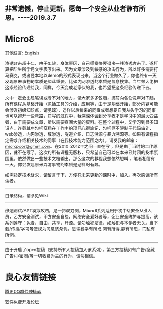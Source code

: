非常遗憾，停止更新。愿每一个安全从业者静有所思。----2019.3.7
----------
# Micro8
   其他语言: [English](README_EN.md)
  
   渗透攻击超十年，由于年龄，身体原因，自己感觉快要退出一线渗透攻击了。遂打算把毕生所学用文字表写出来。因为文章涉及到敏感的攻击行为，所以好多需要打马赛克，或者是本地以demo的形式表现出来。当这个行业做久了，你也终有一天发现原来事物的本质是如此重要。比如内网渗透的本质是信息搜集。当年某大佬把这条经验传递给我，同样，今天变成老家伙的我，也希望把这条经验传递下去。

   文中一定会出现笔误或者不对的地方，请大家多多包涵，提前向各位说声对不起，所有课程从基础开始（包括工具的介绍，应用等，由于是基础开始，部分内容可能会涉及初级知识点，请见谅），这样以后新来的同事或者想要自我从头学习的同事也可以避开一些弯路，在写的过程中，我深深体会到分享者才是学习中的最大受益者，由于需要成文章，所以需要查阅大量的资料。在整个过程中，又学习到很多知识点。连载其中包括穿插在工作中的项目心得笔记，包括但不限制于代码审计，web渗透，内网渗透，域渗透，隧道介绍，日志溯源与暴力溯源等。如果有课程指定需求介绍相关技术的同事（在我技术能力范围之内），请发我的邮箱：micropoor@gmail.com。在2010-2012年之间一直在写 ，但是由于当时的工作原因，就不在写了。这次的所有课程无版权，只希望自己可以在本来已封闭的技术氛围里，依然做出一些技术文档输出。那么这次的教程我想依然想叫 ，笔者相信有一天，你会发现原来弄清事物的本质是这样的有趣。

如需指定技术诉求，请留言于下，方便在未来更新的课时中，加入。再次感谢所有读者。

----------

目录结构，请参见Wiki

----------

渗透测试/APT模拟攻击，是一把双刃剑，Micro8系列适用于初中级安全从业人员，乙方安全测试，甲方安全自检，网络安全爱好者等，企业安全防护与提高，该系列遵守：免费，自由，共享，开源。请勿触犯法律，如触犯与本作者无关。当下载/传播/学习等便视为同意该条例。愿读者学有所成,问有所得,静有所思，而私有所惘。

----------
由于开启了open投稿（支持所有人投稿加入该系列），第三方投稿如有广告/隐藏广告/小密圈/等一切收费为主的行为，请勿相信。



 # 良心友情链接

[腾讯QQ群快速检索](http://u.720life.cn/s/8cf73f7c)

[软件免费开发论坛](http://u.720life.cn/s/bbb01dc0)